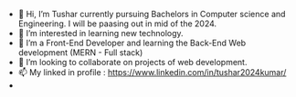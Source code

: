 - 👋 Hi, I’m Tushar currently pursuing Bachelors in Computer science and Engineering. I will be paasing out in mid of the 2024.
- 👀 I’m interested in learning new technology.
- 🌱 I’m a Front-End Developer and learning the Back-End Web development (MERN - Full stack)
- 💞️ I’m looking to collaborate on projects of web development.
- 📫 My linked in profile :  https://www.linkedin.com/in/tushar2024kumar/ 
- 
<!---
tusharranker1/tusharranker1 is a ✨ special ✨ repository because its `README.md` (this file) appears on your GitHub profile.
You can click the Preview link to take a look at your changes.
--->
